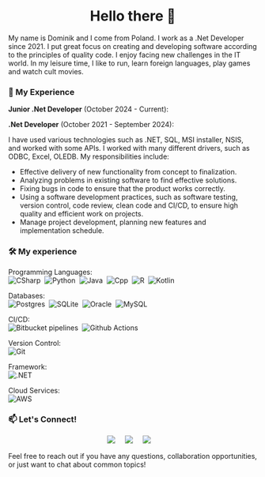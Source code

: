 <h1 align="center">Hello there 👋</h1>

My name is Dominik and I come from Poland. I work as a .Net Developer since 2021. I put great focus on creating and developing software according to the principles of quality code. I enjoy facing new challenges in the IT world. In my leisure time, I like to run, learn foreign languages, play games and watch cult movies.

<h3 align="left">💼 My Experience</h3>

**Junior .Net Developer** (October 2024 - Current):

**.Net Developer** (October 2021 - September 2024):

I have used various technologies such as .NET, SQL, MSI installer, NSIS, and worked with some APIs. I worked with many different drivers, such as ODBC, Excel, OLEDB. My responsibilities include:
- Effective delivery of new functionality from concept to finalization.
- Analyzing problems in existing software to find effective solutions.
- Fixing bugs in code to ensure that the product works correctly.
- Using a software development practices, such as software testing, version control, code review, clean code and CI/CD, to ensure high quality and efficient work on projects.
- Manage project development, planning new features and implementation schedule.

<h3 align="left">🛠️ My experience</h3>

Programming Languages:\
![CSharp](https://img.shields.io/badge/C%23-00599C.svg?&style=for-the-badge&logo=c%2B%2B&logoColor=white&color=black&labelColor=blue)&nbsp;
![Python](https://img.shields.io/badge/PYTHON-00599C.svg?&style=for-the-badge&logo=python&logoColor=white&color=black&labelColor=blue)&nbsp;
![Java](https://img.shields.io/badge/java-00599C.svg?style=for-the-badge&logo=java&logoColor=white&color=black&labelColor=blue)&nbsp;
![Cpp](https://img.shields.io/badge/C++-00599C.svg?&style=for-the-badge&logo=c%2B%2B&logoColor=white&color=black&labelColor=blue)&nbsp;
![R](https://img.shields.io/badge/R-00599C.svg?style=for-the-badge&logo=r&logoColor=white&color=black&labelColor=blue)&nbsp;
![Kotlin](https://img.shields.io/badge/kotlin-00599C.svg?style=for-the-badge&logo=kotlin&logoColor=white&color=black&labelColor=blue)&nbsp;

Databases:\
![Postgres](https://img.shields.io/badge/PostgreSQL-4479A1.svg?&style=for-the-badge&logo=PostgreSQL&logoColor=white&color=black&labelColor=grey)&nbsp;
![SQLite](https://img.shields.io/badge/SQLITE-4479A1.svg?&style=for-the-badge&logo=sqlite&logoColor=white&color=black&labelColor=grey)&nbsp;
![Oracle](https://img.shields.io/badge/ORACLE-4479A1.svg?&style=for-the-badge&logo=oracle&logoColor=white&color=black&labelColor=grey)&nbsp;
![MySQL](https://img.shields.io/badge/MySQL-4479A1.svg?&style=for-the-badge&logo=mariadb&logoColor=white&color=black&labelColor=grey)&nbsp;

CI/CD:\
![Bitbucket pipelines](https://img.shields.io/badge/bitbucket%20pipelines-%23F05033.svg?&style=for-the-badge&logo=jira&logoColor=white&color=black&labelColor=green)&nbsp;
![Github Actions](https://img.shields.io/badge/GITHUB%20ACTIONS-%23F05033.svg?&style=for-the-badge&logo=github&logoColor=white&color=black&labelColor=green)&nbsp;

Version Control:\
![Git](https://img.shields.io/badge/GIT-%23F05033.svg?&style=for-the-badge&logo=git&logoColor=white&color=black&labelColor=yellow)&nbsp;

Framework:\
![.NET](https://img.shields.io/badge/.Net-%23F05033.svg?&style=for-the-badge&logo=.net&logoColor=white&color=black&labelColor=blue)&nbsp;

Cloud Services:\
![AWS](https://img.shields.io/badge/AWS-%23F05033.svg?&style=for-the-badge&logo=AWS&logoColor=black&color=black)&nbsp;

<h3 align="left">📫 Let's Connect!</h3>

<p align="center">
  <a href="https://linkedin.com/in/dominik-łukasiewicz"><img src="https://img.shields.io/badge/linkedin-ffca16.svg?&style=for-the-badge&logo=linkedin&color=blue" /></a>&nbsp;&nbsp;&nbsp;&nbsp;
  <a href="https://mail.google.com/mail/u/0/?fs=1&to=dominikluk2@gmail.com&tf=cm"><img src="https://img.shields.io/badge/gmail-ffca16.svg?&style=for-the-badge&logo=gmail&color=grey" /></a>&nbsp;&nbsp;&nbsp;&nbsp;
  <a href="https://github.com/Yorlock"><img src="https://img.shields.io/badge/github-ffca16.svg?&style=for-the-badge&logo=github&logoColor=blue&color=white" /></a>&nbsp;&nbsp;&nbsp;&nbsp;
</p>

Feel free to reach out if you have any questions, collaboration opportunities, or just want to chat about common topics!

